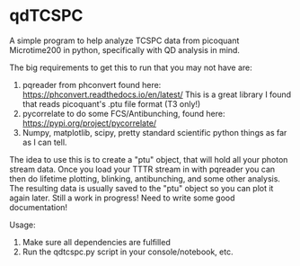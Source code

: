 # qdTCSPC
A simple program to help analyze TCSPC data from picoquant Microtime200 in python, specifically with QD analysis in mind.

The big requirements to get this to run that you may not have are:
1. pqreader from phconvert found here: https://phconvert.readthedocs.io/en/latest/
  This is a great library I found that reads picoquant's .ptu file format (T3 only!)
2. pycorrelate to do some FCS/Antibunching, found here: https://pypi.org/project/pycorrelate/
3. Numpy, matplotlib, scipy, pretty standard scientific python things as far as I can tell.


The idea to use this is to create a "ptu" object, that will hold all your photon stream data. Once you load your TTTR stream
in with pqreader you can then do lifetime plotting, blinking, antibunching, and some other analysis. The resulting data is 
usually saved to the "ptu" object so you can plot it again later. Still a work in progress! Need to write some good documentation!

Usage:
1. Make sure all dependencies are fulfilled
2. Run the qdtcspc.py script in your console/notebook, etc.
